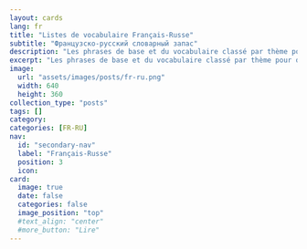 ```yaml
---
layout: cards
lang: fr
title: "Listes de vocabulaire Français-Russe"
subtitle: "Французско-русский словарный запас"
description: "Les phrases de base et du vocabulaire classé par thème pour débuter en Russe."
excerpt: "Les phrases de base et du vocabulaire classé par thème pour débuter en Russe."
image:
  url: "assets/images/posts/fr-ru.png"
  width: 640
  height: 360
collection_type: "posts"
tags: []
category:
categories: [FR-RU]
nav:
  id: "secondary-nav"
  label: "Français-Russe"
  position: 3
  icon:
card:
  image: true
  date: false
  categories: false
  image_position: "top"
  #text_align: "center"
  #more_button: "Lire"
---
```

